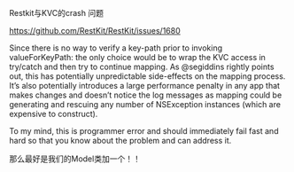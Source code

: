 Restkit与KVC的crash 问题

https://github.com/RestKit/RestKit/issues/1680


Since there is no way to verify a key-path prior to invoking valueForKeyPath: the only choice would be to wrap the KVC access in try/catch and then try to continue mapping. As @segiddins rightly points out, this has potentially unpredictable side-effects on the mapping process. It’s also potentially introduces a large performance penalty in any app that makes changes and doesn’t notice the log messages as mapping could be generating and rescuing any number of NSException instances (which are expensive to construct).

To my mind, this is programmer error and should immediately fail fast and hard so that you know about the problem and can address it.

那么最好是我们的Model类加一个！！